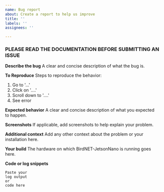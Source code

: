 ```yaml
---
name: Bug report
about: Create a report to help us improve
title: ''
labels: ''
assignees: ''

---
```


### PLEASE READ THE DOCUMENTATION BEFORE SUBMITTING AN ISSUE
**Describe the bug**
A clear and concise description of what the bug is.

**To Reproduce**
Steps to reproduce the behavior:
1. Go to '...'
2. Click on '....'
3. Scroll down to '....'
4. See error

**Expected behavior**
A clear and concise description of what you expected to happen.

**Screenshots**
If applicable, add screenshots to help explain your problem.

**Additional context**
Add any other context about the problem or your installation here.

**Your build**
The hardware on which BirdNET-JetsonNano is running goes here.

**Code or log snippets**
```
Paste your 
log output 
or 
code here
```
